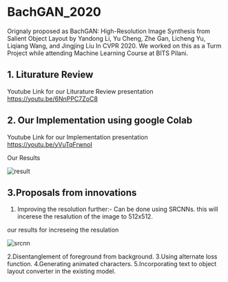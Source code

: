 # BachGAN_2020
Orignaly proposed as BachGAN: High-Resolution Image Synthesis from Salient Object Layout by Yandong Li, Yu Cheng, Zhe Gan, Licheng Yu, Liqiang Wang, and Jingjing Liu In CVPR 2020.
We worked on this as a Turm Project while attending Machine Learning Course at BITS Pilani.
## 1. Liturature Review 
Youtube Link for our Liturature Review presentation
https://youtu.be/6NnPPC7ZoC8

## 2. Our Implementation using google Colab
Youtube Link for our Implementation presentation
https://youtu.be/yVuTqFrwnoI

Our Results

![result](https://user-images.githubusercontent.com/51713877/100012379-325d1600-2df9-11eb-8299-c91449620141.PNG)

## 3.Proposals from innovations
1. Improving the resolution further:- Can be done using SRCNNs. this will incerese the resalution of the image to 512x512.

our results for increseing the resulation

![srcnn](https://user-images.githubusercontent.com/51713877/100012871-faa29e00-2df9-11eb-8f64-8ff3a6c9f296.PNG)

2.Disentanglement of foreground from background.
3.Using alternate loss function.
4.Generating animated characters.
5.Incorporating text to object layout converter in the existing model.
